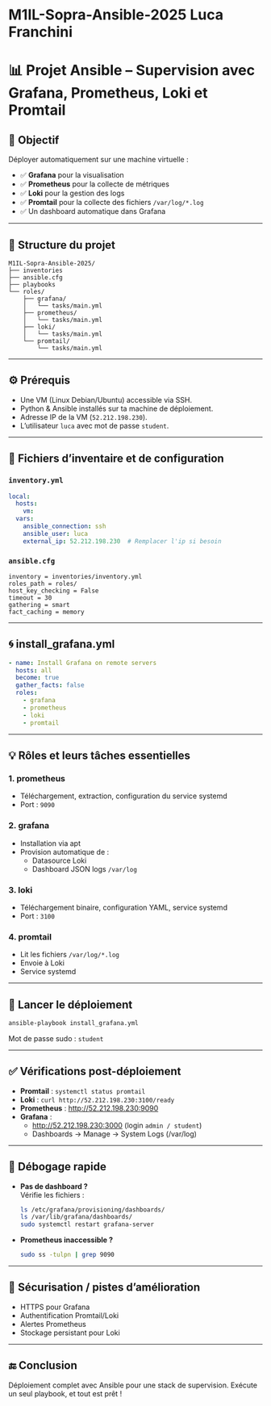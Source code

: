 # M1IL-Sopra-Ansible-2025 Luca Franchini

# 📊 Projet Ansible – Supervision avec Grafana, Prometheus, Loki et Promtail

## 🎯 Objectif

Déployer automatiquement sur une machine virtuelle :
- ✅ **Grafana** pour la visualisation
- ✅ **Prometheus** pour la collecte de métriques
- ✅ **Loki** pour la gestion des logs
- ✅ **Promtail** pour la collecte des fichiers `/var/log/*.log`
- ✅ Un dashboard automatique dans Grafana

---

## 🧩 Structure du projet

```
M1IL‑Sopra‑Ansible‑2025/
├── inventories
├── ansible.cfg
├── playbooks
└── roles/
    ├── grafana/
    │   └── tasks/main.yml
    ├── prometheus/
    │   └── tasks/main.yml
    ├── loki/
    │   └── tasks/main.yml
    └── promtail/
        └── tasks/main.yml
```

---

## ⚙️ Prérequis

- Une VM (Linux Debian/Ubuntu) accessible via SSH.
- Python & Ansible installés sur ta machine de déploiement.
- Adresse IP de la VM (`52.212.198.230`).
- L’utilisateur `luca` avec mot de passe `student`.

---

## 📄 Fichiers d’inventaire et de configuration

### `inventory.yml`

```yaml
local:
  hosts:
    vm:
  vars:
    ansible_connection: ssh
    ansible_user: luca
    external_ip: 52.212.198.230  # Remplacer l'ip si besoin
```

### `ansible.cfg`

```[defaults]
inventory = inventories/inventory.yml
roles_path = roles/
host_key_checking = False
timeout = 30
gathering = smart
fact_caching = memory
```

---

## 🌀 install_grafana.yml

```yaml
- name: Install Grafana on remote servers
  hosts: all
  become: true
  gather_facts: false
  roles:
    - grafana
    - prometheus
    - loki
    - promtail
```

---

## 💡 Rôles et leurs tâches essentielles

### 1. **prometheus**
- Téléchargement, extraction, configuration du service systemd
- Port : `9090`

### 2. **grafana**
- Installation via apt
- Provision automatique de :
  - Datasource Loki
  - Dashboard JSON logs `/var/log`

### 3. **loki**
- Téléchargement binaire, configuration YAML, service systemd
- Port : `3100`

### 4. **promtail**
- Lit les fichiers `/var/log/*.log`
- Envoie à Loki
- Service systemd

---

## 🚀 Lancer le déploiement

```bash
ansible-playbook install_grafana.yml
```

Mot de passe sudo : `student`

---

## ✅ Vérifications post-déploiement

- **Promtail** : `systemctl status promtail`
- **Loki** : `curl http://52.212.198.230:3100/ready`
- **Prometheus** : http://52.212.198.230:9090
- **Grafana** :
  - http://52.212.198.230:3000 (login `admin / student`)
  - Dashboards → Manage → System Logs (/var/log)

---

## 🔄 Débogage rapide

- **Pas de dashboard ?**  
  Vérifie les fichiers :
  ```bash
  ls /etc/grafana/provisioning/dashboards/
  ls /var/lib/grafana/dashboards/
  sudo systemctl restart grafana-server
  ```

- **Prometheus inaccessible ?**
  ```bash
  sudo ss -tulpn | grep 9090
  ```

---

## 🔐 Sécurisation / pistes d’amélioration

- HTTPS pour Grafana
- Authentification Promtail/Loki
- Alertes Prometheus
- Stockage persistant pour Loki

---

## 🔚 Conclusion

Déploiement complet avec Ansible pour une stack de supervision. Exécute un seul playbook, et tout est prêt !

